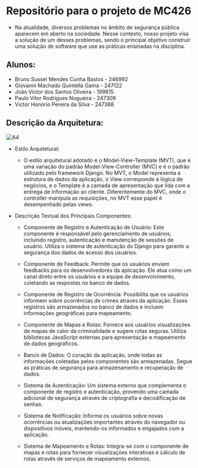 # Repositório para o projeto de MC426
* Na atualidade, diversos problemas no âmbito de segurança pública aparecem em aberto na sociedade.
Nesse contexto, nosso projeto visa a solução de um desses problemas, sendo o principal objetivo construir uma solução de software que use as práticas ensinadas na disciplina.

## Alunos:
* Bruno Sussel Mendes Cunha Bastos - 246992
* Giovanni Machado Quintella Gama  - 247122
* João Víctor dos Santos Oliveira  - 199815
* Paulo Vitor Rodrigues Nogueira   - 247309
* Victor Honório Pereira da Silva  - 247388

## Descrição da Arquitetura:
![A4](https://github.com/MC426-2s2023/MC426/assets/79541075/f12cb2b9-1498-41fa-ba56-17c0ca59c7e3)

* Estilo Arquitetural:
  * O estilo arquitetural adotado é o Model-View-Template (MVT), que é uma variação do padrão Model-View-Controller (MVC) e é o padrão utilizado pelo framework Django. No MVT, o Model representa a estrutura de dados da aplicação, o View corresponde à lógica de negócios, e o Template é a camada de apresentação que lida com a entrega de informação ao cliente. Diferentemente do MVC, onde o controller manipula as requisições, no MVT esse papel é desempenhado pelas views.

* Descrição Textual dos Principais Componentes:
  * Componente de Registro e Autenticação de Usuário: Este componente é responsável pelo gerenciamento de usuários, incluindo registro, autenticação e manutenção de sessões de usuário. Utiliza o sistema de autenticação do Django para garantir a segurança dos dados de acesso dos usuários.

  * Componente de Feedback: Permite que os usuários enviem feedbacks para os desenvolvedores da aplicação. Ele atua como um canal direto entre os usuários e a equipe de desenvolvimento, coletando as respostas no banco de dados.

  * Componente de Registro de Ocorrência: Possibilita que os usuários informem sobre ocorrências de crimes através da aplicação. Esses registros são armazenados no banco de dados e incluem informações geográficas para mapeamento.

  * Componente de Mapas e Rotas: Fornece aos usuários visualizações de mapas de calor da criminalidade e sugere rotas seguras. Utiliza bibliotecas JavaScript externas para apresentação e mapeamento de dados geográficos.

  * Banco de Dados: O coração da aplicação, onde todas as informações coletadas pelos componentes são armazenadas. Segue as práticas de segurança para armazenamento e recuperação de dados.

  * Sistema de Autenticação: Um sistema externo que complementa o componente de registro e autenticação, provendo uma camada adicional de segurança através de criptografia e decodificação de senhas.

  * Sistema de Notificação: Informa os usuários sobre novas ocorrências ou atualizações importantes através do navegador ou dispositivos móveis, mantendo-os informados e engajados com a aplicação.

  * Sistema de Mapeamento e Rotas: Integra-se com o componente de mapas e rotas para fornecer visualizações interativas e cálculo de rotas através de serviços de mapeamento externos.
